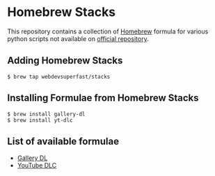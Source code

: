 # Homebrew Stacks
This repository contains a collection of [Homebrew](https://brew.sh) formula for various python scripts not available on [official repository](https://formulae.brew.sh/formula/).

## Adding Homebrew Stacks
```
$ brew tap webdevsuperfast/stacks
```

## Installing Formulae from Homebrew Stacks
```
$ brew install gallery-dl
$ brew install yt-dlc
```

## List of available formulae
- [Gallery DL](https://github.com/mikf/gallery-dl)
- [YouTube DLC](https://github.com/blackjack4494/yt-dlc)